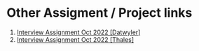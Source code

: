 # Other Assigment / Project links

1. [Interview Assignment Oct 2022 [Datwyler]](https://github.com/nghaninn/datwyler-backend-springboot)
2. [Interview Assignment Oct 2022 [Thales]](https://github.com/nghaninn/thales-airlab-springboot)
